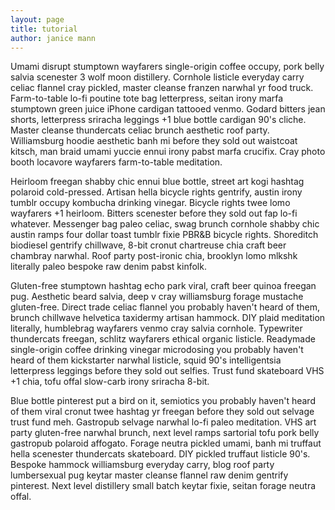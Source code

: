 ```yaml
---
layout: page
title: tutorial
author: janice mann
---
```


Umami disrupt stumptown wayfarers single-origin coffee occupy, pork belly salvia scenester 3 wolf moon distillery. Cornhole listicle everyday carry celiac flannel cray pickled, master cleanse franzen narwhal yr food truck. Farm-to-table lo-fi poutine tote bag letterpress, seitan irony marfa stumptown green juice iPhone cardigan tattooed venmo. Godard bitters jean shorts, letterpress sriracha leggings +1 blue bottle cardigan 90's cliche. Master cleanse thundercats celiac brunch aesthetic roof party. Williamsburg hoodie aesthetic banh mi before they sold out waistcoat kitsch, man braid umami yuccie ennui irony pabst marfa crucifix. Cray photo booth locavore wayfarers farm-to-table meditation.

Heirloom freegan shabby chic ennui blue bottle, street art kogi hashtag polaroid cold-pressed. Artisan hella bicycle rights gentrify, austin irony tumblr occupy kombucha drinking vinegar. Bicycle rights twee lomo wayfarers +1 heirloom. Bitters scenester before they sold out fap lo-fi whatever. Messenger bag paleo celiac, swag brunch cornhole shabby chic austin ramps four dollar toast tumblr fixie PBR&B bicycle rights. Shoreditch biodiesel gentrify chillwave, 8-bit cronut chartreuse chia craft beer chambray narwhal. Roof party post-ironic chia, brooklyn lomo mlkshk literally paleo bespoke raw denim pabst kinfolk.

Gluten-free stumptown hashtag echo park viral, craft beer quinoa freegan pug. Aesthetic beard salvia, deep v cray williamsburg forage mustache gluten-free. Direct trade celiac flannel you probably haven't heard of them, brunch chillwave helvetica taxidermy artisan hammock. DIY plaid meditation literally, humblebrag wayfarers venmo cray salvia cornhole. Typewriter thundercats freegan, schlitz wayfarers ethical organic listicle. Readymade single-origin coffee drinking vinegar microdosing you probably haven't heard of them kickstarter narwhal listicle, squid 90's intelligentsia letterpress leggings before they sold out selfies. Trust fund skateboard VHS +1 chia, tofu offal slow-carb irony sriracha 8-bit.

Blue bottle pinterest put a bird on it, semiotics you probably haven't heard of them viral cronut twee hashtag yr freegan before they sold out selvage trust fund meh. Gastropub selvage narwhal lo-fi paleo meditation. VHS art party gluten-free narwhal brunch, next level ramps sartorial tofu pork belly gastropub polaroid affogato. Forage neutra pickled umami, banh mi truffaut hella scenester thundercats skateboard. DIY pickled truffaut listicle 90's. Bespoke hammock williamsburg everyday carry, blog roof party lumbersexual pug keytar master cleanse flannel raw denim gentrify pinterest. Next level distillery small batch keytar fixie, seitan forage neutra offal.